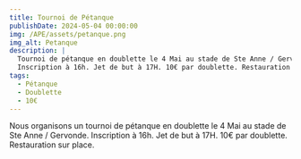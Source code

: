 ```yaml
---
title: Tournoi de Pétanque
publishDate: 2024-05-04 00:00:00
img: /APE/assets/petanque.png
img_alt: Petanque
description: |
  Tournoi de pétanque en doublette le 4 Mai au stade de Ste Anne / Gervonde.
  Inscription à 16h. Jet de but à 17H. 10€ par doublette. Restauration sur place.
tags:
  - Pétanque
  - Doublette
  - 10€
---
```

<p>
  Nous organisons un tournoi de pétanque en doublette le 4 Mai au stade de Ste Anne / Gervonde.
  Inscription à 16h. Jet de but à 17H. 10€ par doublette. Restauration sur place.
</p>
